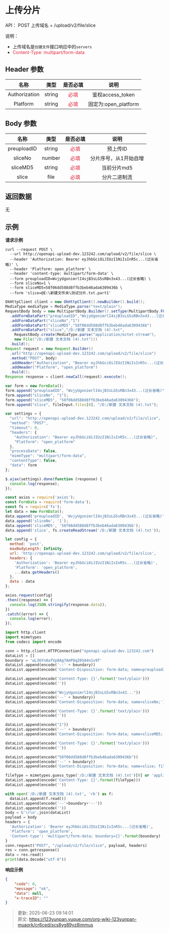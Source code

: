 # 上传分片

API： POST   上传域名 + /upload/v2/file/slice

说明：

+ 上传域名是`创建文件`接口响应中的`servers`
+ <font style="color:#DF2A3F;">Content-Type: multipart/form-data</font>

## Header 参数
| **名称** | **类型** | **是否必填** | **说明** |
| :---: | :---: | :---: | :---: |
| Authorization | string | <font style="color:#DF2A3F;">必填</font> | 鉴权access_token |
| Platform | string | <font style="color:#DF2A3F;">必填</font> | 固定为:open_platform |


## Body 参数
| **名称** | **类型** | **是否必填** | **说明** |
| :---: | :---: | :---: | :---: |
| preuploadID | string | <font style="color:#DF2A3F;">必填</font> | 预上传ID |
| sliceNo | number | <font style="color:#DF2A3F;">必填</font> | 分片序号，从1开始自增 |
| sliceMD5 | string | <font style="color:#DF2A3F;">必填</font> | 当前分片md5 |
| slice | file | <font style="color:#DF2A3F;">必填</font> | 分片二进制流 |


## 返回数据 
无

## 示例
**请求示例**

```shell
curl --request POST \
  --url http://openapi-upload-dev.123242.com/upload/v2/file/slice \
  --header 'Authorization: Bearer eyJhbGciOiJIUzI1NiIsInR5c...(过长省略)' \
  --header 'Platform: open_platform' \
  --header 'content-type: multipart/form-data' \
  --form preuploadID=WvjyUgonimrlI4sjB3sLG5sRBn3x43...(过长省略) \
  --form sliceNo=1 \
  --form sliceMD5=58f06dd588d8ffb3beb46ada6309436b \
  --form 'slice=@E:\新建文件夹\测试分片.txt.part1'
```

```java
OkHttpClient client = new OkHttpClient().newBuilder().build();
MediaType mediaType = MediaType.parse("text/plain");
RequestBody body = new MultipartBody.Builder().setType(MultipartBody.FORM)
  .addFormDataPart("preuploadID","WvjyUgonimrlI4sjB3sLG5sRBn3x43...(过长省略)")
  .addFormDataPart("sliceNo","1")
  .addFormDataPart("sliceMD5","58f06dd588d8ffb3beb46ada6309436b")
  .addFormDataPart("slice","/D:/新建 文本文档 (4).txt",
    RequestBody.create(MediaType.parse("application/octet-stream"),
    new File("/D:/新建 文本文档 (4).txt")))
  .build();
Request request = new Request.Builder()
  .url("http://openapi-upload-dev.123242.com/upload/v2/file/slice")
  .method("POST", body)
  .addHeader("Authorization", "Bearer eyJhbGciOiJIUzI1NiIsInR5c...(过长省略)")
  .addHeader("Platform", "open_platform")
  .build();
Response response = client.newCall(request).execute();
```

```javascript
var form = new FormData();
form.append("preuploadID", "WvjyUgonimrlI4sjB3sLG5sRBn3x43...(过长省略)");
form.append("sliceNo", "1");
form.append("sliceMD5", "58f06dd588d8ffb3beb46ada6309436b");
form.append("slice", fileInput.files[0], "/D:/新建 文本文档 (4).txt");

var settings = {
  "url": "http://openapi-upload-dev.123242.com/upload/v2/file/slice",
  "method": "POST",
  "timeout": 0,
  "headers": {
    "Authorization": "Bearer eyJhbGciOiJIUzI1NiIsInR5c...(过长省略)",
    "Platform": "open_platform"
  },
  "processData": false,
  "mimeType": "multipart/form-data",
  "contentType": false,
  "data": form
};

$.ajax(settings).done(function (response) {
  console.log(response);
});
```

```javascript
const axios = require('axios');
const FormData = require('form-data');
const fs = require('fs');
let data = new FormData();
data.append('preuploadID', 'WvjyUgonimrlI4sjB3sLG5sRBn3x43...(过长省略)');
data.append('sliceNo', '1');
data.append('sliceMD5', '58f06dd588d8ffb3beb46ada6309436b');
data.append('slice', fs.createReadStream('/D:/新建 文本文档 (4).txt'));

let config = {
  method: 'post',
  maxBodyLength: Infinity,
  url: 'http://openapi-upload-dev.123242.com/upload/v2/file/slice',
  headers: { 
    'Authorization': 'Bearer eyJhbGciOiJIUzI1NiIsInR5c...(过长省略)', 
    'Platform': 'open_platform', 
    ...data.getHeaders()
  },
  data : data
};

axios.request(config)
.then((response) => {
  console.log(JSON.stringify(response.data));
})
.catch((error) => {
  console.log(error);
});

```

```python
import http.client
import mimetypes
from codecs import encode

conn = http.client.HTTPConnection("openapi-upload-dev.123242.com")
dataList = []
boundary = 'wL36Yn8afVp8Ag7AmP8qZ0SA4n1v9T'
dataList.append(encode('--' + boundary))
dataList.append(encode('Content-Disposition: form-data; name=preuploadID;'))

dataList.append(encode('Content-Type: {}'.format('text/plain')))
dataList.append(encode(''))

dataList.append(encode("WvjyUgonimrlI4sjB3sLG5sRBn3x43..."))
dataList.append(encode('--' + boundary))
dataList.append(encode('Content-Disposition: form-data; name=sliceNo;'))

dataList.append(encode('Content-Type: {}'.format('text/plain')))
dataList.append(encode(''))

dataList.append(encode("1"))
dataList.append(encode('--' + boundary))
dataList.append(encode('Content-Disposition: form-data; name=sliceMD5;'))

dataList.append(encode('Content-Type: {}'.format('text/plain')))
dataList.append(encode(''))

dataList.append(encode("58f06dd588d8ffb3beb46ada6309436b"))
dataList.append(encode('--' + boundary))
dataList.append(encode('Content-Disposition: form-data; name=slice; filename={0}'.format('/D:/新建 文本文档 (4).txt')))

fileType = mimetypes.guess_type('/D:/新建 文本文档 (4).txt')[0] or 'application/octet-stream'
dataList.append(encode('Content-Type: {}'.format(fileType)))
dataList.append(encode(''))

with open('/D:/新建 文本文档 (4).txt', 'rb') as f:
  dataList.append(f.read())
dataList.append(encode('--'+boundary+'--'))
dataList.append(encode(''))
body = b'\r\n'.join(dataList)
payload = body
headers = {
  'Authorization': 'Bearer eyJhbGciOiJIUzI1NiIsInR5c...(过长省略)',
  'Platform': 'open_platform',
  'Content-type': 'multipart/form-data; boundary={}'.format(boundary)
}
conn.request("POST", "/upload/v2/file/slice", payload, headers)
res = conn.getresponse()
data = res.read()
print(data.decode("utf-8"))
```

**响应示例**

```json
{
	"code": 0,
	"message": "ok",
	"data": null,
	"x-traceID": ""
}
```



> 更新: 2025-06-23 09:14:01  
> 原文: <https://123yunpan.yuque.com/org-wiki-123yunpan-muaork/cr6ced/scs8yg89yz8immus>